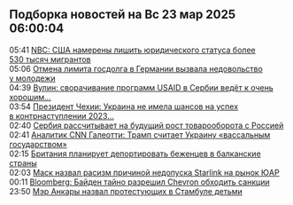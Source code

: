 <h2>Подборка новостей на Вс 23 мар 2025 06:00:04</h2><!--2025-03-23 05:41:05-->
<div class="rssn table">
  <span class="smaller gray hspace">05:41</span> <a class="nodecor" href="https://news.rambler.ru/world/54391908-nbc-ssha-namereny-lishit-yuridicheskogo-statusa-bolee-530-tysyach-migrantov/">NBC: США намерены лишить юридического статуса более 530 тысяч мигрантов</a>
</div>
<div class="rssn table">
  <span class="smaller gray hspace">05:06</span> <a class="nodecor" href="https://news.rambler.ru/world/54391881-otmena-limita-gosdolga-v-germanii-vyzvala-nedovolstvo-u-molodezhi/">Отмена лимита госдолга в Германии вызвала недовольство у молодежи</a>
</div>
<div class="rssn table">
  <span class="smaller gray hspace">04:39</span> <a class="nodecor" href="https://news.rambler.ru/world/54389593-vulin-svorachivanie-programm-usaid-v-serbii-vedet-k-ochen-horoshim-posledstviyam/">Вулин: сворачивание программ USAID в Сербии ведёт к очень хорошим...</a>
</div>
<div class="rssn table">
  <span class="smaller gray hspace">03:54</span> <a class="nodecor" href="https://news.rambler.ru/world/54391718-prezident-chehii-ukraina-ne-imela-shansov-na-uspeh-v-kontrnastuplenii-2023-goda/">Президент Чехии: Украина не имела шансов на успех в контрнаступлении 2023...</a>
</div>
<div class="rssn table">
  <span class="smaller gray hspace">02:40</span> <a class="nodecor" href="https://news.rambler.ru/world/54391186-serbiya-rasschityvaet-na-buduschiy-rost-tovarooborota-s-rossiey/">Сербия рассчитывает на будущий рост товарооборота с Россией</a>
</div>
<div class="rssn table">
  <span class="smaller gray hspace">02:41</span> <a class="nodecor" href="https://news.rambler.ru/world/54391794-analitik-cnn-galeotti-tramp-schitaet-ukrainu-vassalnym-gosudarstvom/">Аналитик CNN Галеотти: Трамп считает Украину «вассальным государством»</a>
</div>
<div class="rssn table">
  <span class="smaller gray hspace">02:15</span> <a class="nodecor" href="https://news.rambler.ru/world/54391774-britaniya-planiruet-deportirovat-bezhentsev-v-balkanskie-strany/">Британия планирует депортировать беженцев в балканские страны</a>
</div>
<div class="rssn table">
  <span class="smaller gray hspace">02:03</span> <a class="nodecor" href="https://news.rambler.ru/world/54388682-mask-nazval-rasizm-prichinoy-nedopuska-starlink-na-rynok-yuar/">Маск назвал расизм причиной недопуска Starlink на рынок ЮАР</a>
</div>
<div class="rssn table">
  <span class="smaller gray hspace">00:11</span> <a class="nodecor" href="https://news.rambler.ru/world/54391684-bloomberg-bayden-tayno-razreshil-chevron-obhodit-sanktsii/">Bloomberg: Байден тайно разрешил Chevron обходить санкции</a>
</div>
<div class="rssn table">
  <span class="smaller gray hspace">23:50</span> <a class="nodecor" href="https://news.rambler.ru/world/54391566-mer-ankary-nazval-protestuyuschih-v-stambule-detmi/">Мэр Анкары назвал протестующих в Стамбуле детьми</a>
</div>